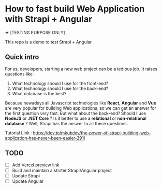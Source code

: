 # How to fast build Web Application with Strapi + Angular

☣ [TESTING PURPOSE ONLY] 

This repo is a demo to test Strapi + Angular

## Quick intro

For us, developers, starting a new web project can be a tedious job. It raises questions like:

1. What technology should I use for the front-end?
2. What technology should I use for the back-end?
3. What database is the best?

Because nowadays all Javascript technologies like **React**, **Angular** and **Vue** are very popular for building Web applications, so we can get an answer for the first question very fast. But what about the back-end? Should I use **NodeJS** or **.NET Core** ? Is it better to use a **relational** or **non-relational database** ? Well, Strapi has the answer to all these questions.

Tutorial Link : https://dev.to/mkubdev/the-power-of-strapi-building-web-application-has-never-been-easier-291i

## TODO

- [ ] Add Vercel preview link
- [ ] Build and maintain a starter Strapi/Angular project
- [ ] Update Strapi
- [ ] Update Angular
